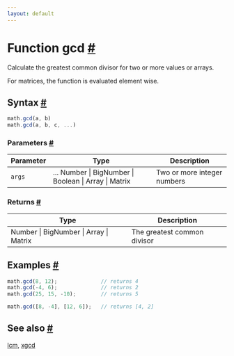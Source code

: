 ```yaml
---
layout: default
---
```


<h1 id="function-gcd">Function gcd <a href="#function-gcd" title="Permalink">#</a></h1>

Calculate the greatest common divisor for two or more values or arrays.

For matrices, the function is evaluated element wise.


<h2 id="syntax">Syntax <a href="#syntax" title="Permalink">#</a></h2>

```js
math.gcd(a, b)
math.gcd(a, b, c, ...)
```

<h3 id="parameters">Parameters <a href="#parameters" title="Permalink">#</a></h3>

Parameter | Type | Description
--------- | ---- | -----------
`args` | ... Number &#124; BigNumber &#124; Boolean &#124; Array &#124; Matrix | Two or more integer numbers

<h3 id="returns">Returns <a href="#returns" title="Permalink">#</a></h3>

Type | Description
---- | -----------
Number &#124; BigNumber &#124; Array &#124; Matrix | The greatest common divisor


<h2 id="examples">Examples <a href="#examples" title="Permalink">#</a></h2>

```js
math.gcd(8, 12);              // returns 4
math.gcd(-4, 6);              // returns 2
math.gcd(25, 15, -10);        // returns 5

math.gcd([8, -4], [12, 6]);   // returns [4, 2]
```


<h2 id="see-also">See also <a href="#see-also" title="Permalink">#</a></h2>

[lcm](lcm.html),
[xgcd](xgcd.html)


<!-- Note: This file is automatically generated from source code comments. Changes made in this file will be overridden. -->
